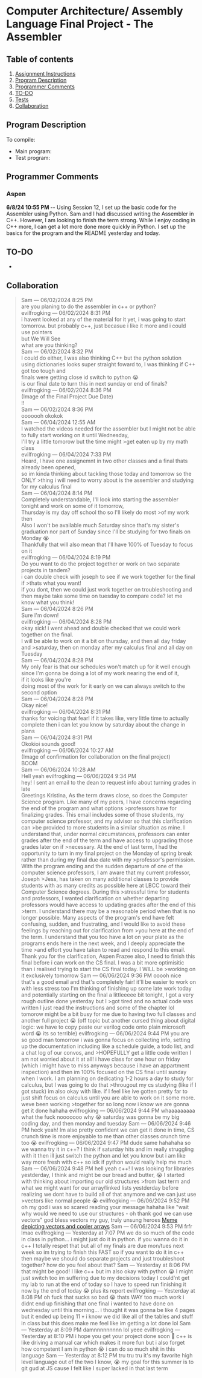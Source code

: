 # Computer Architecture/ Assembly Language Final Project - The Assembler
## Table of contents
1. [Assignment Instructions](https://www.nand2tetris.org/project06)
2. [Program Description]()
3. [Programmer Comments]()
4. [TO-DO]()
5. [Tests]()
6. [Collaboration]()

## Program Description
> 
>
To compile:  
- Main program: 
- Test program:

## Programmer Comments
### Aspen
**6/8/24 10:55 PM --** Using Session 12, I set up the basic code for the Assembler using Python. Sam and I had discussed writing the Assembler in C++. However, I am looking to finish the term strong. While I enjoy coding in C++ more, I can get a lot more done more quickly in Python. I set up the basics for the program and the README yesterday and today.  

## TO-DO
- 
## Collaboration
>Sam — 06/02/2024 8:25 PM  
>are you planing to do the assembler in c++ or python?  
>evilfrogking — 06/02/2024 8:31 PM  
>i havent looked at any of the material for it yet, i was going to start tomorrow. but probably c++, just becasue i like it more and i could use pointers  
>but We Will See  
>what are you thinking?  
>Sam — 06/02/2024 8:32 PM  
>I could do either, I was also thinking C++ but the python solution using dictionaries looks super straight foward to, I was thinking if C++ got too tough and  
>finals were getting close id switch to python 😭  
>is our final date to turn this in next sunday or end of finals?  
>evilfrogking — 06/02/2024 8:36 PM  
>(Image of the Final Project Due Date)  
>!!  
>Sam — 06/02/2024 8:36 PM  
>ooooooh okokok  
>Sam — 06/04/2024 12:55 AM    
>I watched the videos needed for the assembler but I might not be able to fully start working on it until Wednesday,  
>I'll try a little tomorow but the time might   >get eaten up by my math class   
>evilfrogking — 06/04/2024 7:33 PM   
>Heard, I have one assignemnt in two other classes and a final thats already been opened,  
>so im kinda thinking about tackling those today and tomorrow so the ONLY >thing i will need to worry about is the assembler and studying for my calculus final  
>Sam — 06/04/2024 8:14 PM  
>Completely understandable, I'll look into starting the assembler tonight and work on some of it tomorrow,  
>Thursday is my day off school tho so I'll likely do most >of my work then  
>Also I won't be available much Saturday since that's my sister's graduation nor part of Sunday since I'll be studying for two finals on Monday 😭  
>Thankfully that will also mean that I'll have 100% of Tuesday to focus on it  
>evilfrogking — 06/04/2024 8:19 PM  
>Do you want to do the project together or work on two separate projects in tandem?  
>i can double check with joseph to see if we work together for the final if >thats what you want!  
>if you dont, then we could just work together on troubleshooting and then maybe take some time on tuesday to compare code? let me know what you think!  
>Sam — 06/04/2024 8:26 PM  
>Sure I'm down!  
>evilfrogking — 06/04/2024 8:28 PM  
>okay sick! i went ahead and double checked that we could work together on the final.  
>I will be able to work on it a bit on thursday, and then all day friday and >saturday, then on monday after my calculus final and all day on Tuesday  
>Sam — 06/04/2024 8:28 PM  
>My only fear is that our schedules won't match up for it well enough since I'm gonna be doing a lot of my work nearing the end of it,  
>if it looks like you're   
>doing most of the work for it early on we can always switch to the second option  
>Sam — 06/04/2024 8:28 PM  
>Okay nice!  
>evilfrogking — 06/04/2024 8:31 PM  
>thanks for voicing that fear! if it takes like, very little time to actually complete then i can let you know by saturday about the change in plans  
>Sam — 06/04/2024 8:31 PM  
>Okokioi sounds good!  
>evilfrogking — 06/06/2024 10:27 AM  
>(Image of confirmation for collaboration on the final project)  
>BOOM  
>Sam — 06/06/2024 10:28 AM  
>Hell yeah
>evilfrogking — 06/06/2024 9:34 PM  
>hey! I sent an email to the dean to request info about turning grades in late  
>Greetings Kristina,
>As the term draws close, so does the Computer Science program. Like many of my peers, I have concerns regarding the end of the program and what options >professors have for finalizing grades. This email includes some of those students, my computer science professor, and my advisor so that this clarification can >be provided to more students in a similar situation as mine.
>I understand that, under normal circumstances, professors can enter grades after the end of the term and have access to upgrading those grades later on if >necessary. At the end of last term, I had the opportunity to turn in my final project on the Monday of spring break rather than during my final due date with my >professor's permission. With the program ending and the sudden departure of one of the computer science professors, I am aware that my current professor, Joseph >Jess, has taken on many additional classes to provide students with as many credits as possible here at LBCC toward their Computer Science degrees. During this >stressful time for students and professors, I wanted clarification on whether departing professors would have access to updating grades after the end of this >term. I understand there may be a reasonable period when that is no longer possible.
>Many aspects of the program's end have felt confusing, sudden, and frustrating, and I would like to avoid these feelings by reaching out for clarification from >you here at the end of the term. I understand that you too have a lot on your plate as the programs ends here in the next week, and I deeply appreciate the time >and effort you have taken to read and respond to this email.
>Thank you for the clarification,
>Aspen Frazee
>also, I need to finish this final before i can work on the CS final. I was a bit more optimisitic than i realised trying to start the CS final today. I WILL be >working on it exclusively tomorrow
>Sam — 06/06/2024 9:36 PM
>ooooh nice that's a good email
>and that's completely fair! it'll be easier to work on with less stress too
>I'm thinking of finishing up some late work today and potentially starting on the final a littleeeee bit tonight, I got a very rough outline done yesterday but I >got tired and no actual code was written I just read the instructions and some of the chapter lol
>tomorow might be a bit busy for me due to having two full classes and another full project 😭
>(off topic but another cursed thing about digital logic: we have to copy paste our verilog code onto plain microsoft word 😭 its so terrible)
>evilfrogking — 06/06/2024 9:44 PM
>you are so good man
>tomorrow i was gonna focus on collecting info, setting up the documentation including like a schedule guide, a todo list, and a chat log of our convos, and >HOPEFULLY get a little code written
>I am not worried about it at all! i have class for one hour on friday (which i might have to miss anyways because i have an appartment inspection)
>and then im 100% focused on the CS final until sunday when I work. I am planning on dedicating 1-2 hours a day to study for calculus, but I was going to do that >througout my cs studying (like if I got stuck)
>im also okay with like. if I feel like ive gotten pretty far to just shift focus on calculus until you are able to work on it some more. weve been working >together for so long now i know we are gonna get it done hahaha
>evilfrogking — 06/06/2024 9:44 PM
>whaaaaaaaaa what the fuck nooooooo why 😭
>saturday was gonna be my big coding day, and then monday and tuesday
>Sam — 06/06/2024 9:46 PM
>heck yeah! Im also pretty confident we can get it done in time, CS crunch time is more enjoyable to me than other classes crunch time too 😭
>evilfrogking — 06/06/2024 9:47 PM
>dude same hahahaha
>so we wanna try it in c++? I think if saturday hits and im really struggling with it then ill just switch the python and let you know
>but i am like way more fresh with c++ so idk if python would really help me much
>Sam — 06/06/2024 9:48 PM
>hell yeah c++!
>I was looking for libraries yestderday, I think <map> and <vector> might be our bread and butter, 😭 I started with thinking about importing our old structures >from last term and what we might want for our array/linked lists yestderday before realizing we dont have to build all of that anymore and we can just use >vectors like normal people 😭
>evilfrogking — 06/06/2024 9:52 PM
>oh my god i was so scared reading your message hahaha like "wait why would we need to use our structures - oh thank god we can use vectors"
>god bless vectors my guy, truly unsung heroes
>[Meme depicting vectors and cooler arrays](https://cdn.discordapp.com/attachments/1100605396395233333/1248499889558786139/e73mycwq33j91.png?ex=666686a1&is=66653521&hm=773992c5850d5a73a1a55bce5f1e2690198fcd84dad0e1e9fdca7ff19b6257ec&)
Sam — 06/06/2024 9:53 PM
frfr
lmao
evilfrogking — Yesterday at 7:07 PM
we do so much of the code in class in python... i might just do it in python. if you wanna do it in c++ I totally respet that but all of my finals are due mon/tues next week so im trying to finish this FAST
so if you want to do it in c++ then maybe we should do separate projects and just troubleshoot together? how do you feel about that?
Sam — Yesterday at 8:06 PM
that might be good! I like c++ but im also okay with python 😭 I might just switch too im suffering due to my decisions today
I could'nt get my lab to run at the end of today so I have to speed run finishing it now by the end of today 😭 plus its report
evilfrogking — Yesterday at 8:08 PM
oh fuck that sucks so bad 😭
thats WAY too much work
i didnt end up finishing that one final i wanted to have done on wednesday until this morning... i thought it was gonna be like 4 pages but it ended up being 11 💀
i know we did like all of the tables and stuff in class but this does make me feel like im getting a lot done lol
Sam — Yesterday at 8:09 PM
damnnnnnnnnn
lol yeee
evilfrogking — Yesterday at 8:10 PM
i hope you get your project done soon 🫡
c++ is like driving a manual car which makes it more fun but i also forget how competent I am in python 😭 i can do so much shit in this language
Sam — Yesterday at 8:12 PM
tru tru tru
it's my favorite high level language out of the two I know, 😭 my goal for this summer is to git gud at JS cause I felt like I super lacked in that last term

>

